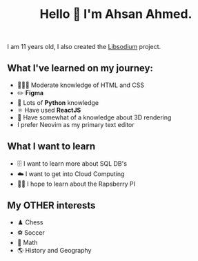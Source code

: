 <h1 align=center>Hello 👋 I'm Ahsan Ahmed.</h1><br>
<p>I am 11 years old, I also created the <a href="https://github.com/libsodiumproject/sodium">Libsodium</a> project.<p>

## What I've learned on my journey:
- 🧑🏻‍💻 Moderate knowledge of HTML and CSS 
- ✏️ **Figma**
- 🐍 Lots of **Python** knowledge
- ⚛️ Have used **ReactJS**
- 🧊 Have somewhat of a knowledge about 3D rendering
- I prefer Neovim as my primary text editor

## What I want to learn
- 🗄 I want to learn more about SQL DB's
- ☁️ I want to get into Cloud Computing
- 🧑‍💻 I hope to learn about the Rapsberry PI
## My OTHER interests
- ♟️ Chess
- ⚽ Soccer
- 🔢 Math
- 🌎 History and Geography
